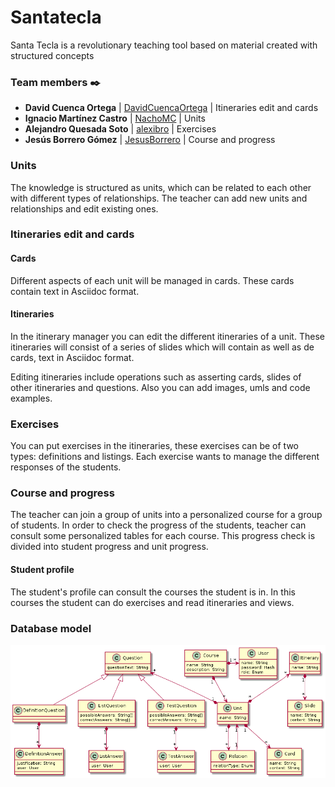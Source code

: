 # Santatecla
Santa Tecla is a revolutionary teaching tool based on material created with structured concepts

### Team members ✒️


* **David Cuenca Ortega**     | [DavidCuencaOrtega](https://github.com/DavidCuencaOrtega) | Itineraries edit and cards
* **Ignacio Martínez Castro** | [NachoMC](https://github.com/NachoMC) | Units
* **Alejandro Quesada Soto**  | [alexibro](https://github.com/alexibro) | Exercises
* **Jesús Borrero Gómez**     | [JesusBorrero](https://github.com/JesusBorrero) | Course and progress

### Units
The knowledge is structured as units, which can be related to each other with different types of relationships. The teacher can add new units and relationships and edit existing ones.

### Itineraries edit and cards
#### Cards
Different aspects of each unit will be managed in cards. These cards contain text in Asciidoc format.

#### Itineraries
In the itinerary manager you can edit the different itineraries of a unit. These itineraries will consist of a series of slides which will contain as well as de cards, text in Asciidoc format.

Editing itineraries include operations such as asserting cards, slides of other itineraries and questions. Also you can add images, umls and code examples.

### Exercises

You can put exercises in the itineraries, these exercises can be of two types: definitions and listings. Each exercise wants to manage the different responses of the students.

### Course and progress

The teacher can join a group of units into a personalized course for a group of students. In order to check the progress of the students, teacher can consult some personalized tables for each course. This progress check is divided into student progress and unit progress.

#### Student profile

The student's profile can consult the courses the student is in. In this courses the student can do exercises and read itineraries and views.

### Database model

![Alt text](https://github.com/codeurjc/santatecla/blob/master/resources/DBModel6.png)
